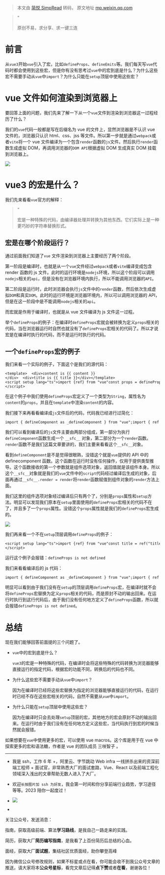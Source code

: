 > 本文由 [简悦 SimpRead](http://ksria.com/simpread/) 转码， 原文地址 [mp.weixin.qq.com](https://mp.weixin.qq.com/s/7ZiaWrmwIuIrJ4GAQo3y6w)

> “
> 
> 原创不易，求分享、求一键三连

前言
==

从`vue3`开始`vue`引入了宏，比如`defineProps`、`defineEmits`等。我们每天写`vue`代码时都会使用到这些宏，但是你有没有思考过`vue`中的宏到底是什么？为什么这些宏不需要手动从`vue`中`import`？为什么只能在`setup`顶层中使用这些宏？

vue 文件如何渲染到浏览器上
===============

要回答上面的问题，我们先来了解一下从一个`vue`文件到渲染到浏览器这一过程经历了什么？

我们的`vue`代码一般都是写在后缀名为 vue 的文件上，显然浏览器是不认识 vue 文件的，浏览器只认识 html、css、jss 等文件。所以第一步就是通过`webpack`或者`vite`将一个 vue 文件编译为一个包含`render`函数的`js`文件。然后执行`render`函数生成虚拟 DOM，再调用浏览器的`DOM API`根据虚拟 DOM 生成真实 DOM 挂载到浏览器上。

![](https://mmbiz.qpic.cn/mmbiz_png/8hhrUONQpFs4GAibicmawlx7iaNOFMCP8jYxLOTjMicWEf7D9HeJqQhEab2ADzJuQjaMhCvJ7uOd6FibDz9VQdD8BLw/640?wx_fmt=png&from=appmsg)

vue3 的宏是什么？
===========

我们先来看看`vue`官方的解释：

> “
> 
> 宏是一种特殊的代码，由编译器处理并转换为其他东西。它们实际上是一种更巧妙的字符串替换形式。

宏是在哪个阶段运行？
----------

通过前面我们知道了`vue` 文件渲染到浏览器上主要经历了两个阶段。

第一阶段是编译时，也就是从一个`vue`文件经过`webpack`或者`vite`编译变成包含 render 函数的 js 文件。此时的运行环境是`nodejs`环境，所以这个阶段可以调用`nodejs`相关的`api`，但是没有在浏览器环境内执行，所以不能调用浏览器的`API`。

第二阶段是运行时，此时浏览器会执行`js`文件中的`render`函数，然后依次生成虚拟`DOM`和真实`DOM`。此时的运行环境是浏览器环境内，所以可以调用浏览器的 API，但是在这一阶段中是不能调用`nodejs`相关的`api`。

而宏就是作用于编译时，也就是从 vue 文件编译为 js 文件这一过程。

举个`defineProps`的例子：在编译时`defineProps`宏就会被转换为定义`props`相关的代码，当在浏览器运行时自然也就没有了`defineProps`宏相关的代码了。所以才说宏是在编译时执行的代码，而不是运行时执行的代码。

一个`defineProps`宏的例子
-------------------

我们来看一个实际的例子，下面这个是我们的源代码：

```
<template>  <div>content is {{ content }}</div>  <div>title is {{ title }}</div></template><script setup lang="ts">import {ref} from "vue"const props = defineProps({  content: String,});const title = ref("title")</script>
```

在这个例子中我们使用`defineProps`宏定义了一个类型为`String`，属性名为`content`的`props`，并且在`template`中渲染`content`的内容。

我们接下来再看看编译成`js`文件后的代码，代码我已经进行过简化：

```
import { defineComponent as _defineComponent } from "vue";import { ref } from "vue";const __sfc__ = _defineComponent({  props: {    content: String,  },  setup(__props) {    const props = __props;    const title = ref("title");    const __returned__ = { props, title };    return __returned__;  },});import {  toDisplayString as _toDisplayString,  createElementVNode as _createElementVNode,  Fragment as _Fragment,  openBlock as _openBlock,  createElementBlock as _createElementBlock,} from "vue";function render(_ctx, _cache, $props, $setup) {  return (    _openBlock(),    _createElementBlock(      _Fragment,      null,      [        _createElementVNode(          "div",          null,          "content is " + _toDisplayString($props.content),          1 /* TEXT */        ),        _createElementVNode(          "div",          null,          "title is " + _toDisplayString($setup.title),          1 /* TEXT */        ),      ],      64 /* STABLE_FRAGMENT */    )  );}__sfc__.render = render;export default __sfc__;
```

我们可以看到编译后的`js`文件主要由两部分组成，第一部分为执行`defineComponent`函数生成一个 `__sfc__` 对象，第二部分为一个`render`函数。`render`函数不是我们这篇文章要讲的，我们主要来看看这个`__sfc__`对象。

看到`defineComponent`是不是觉得很眼熟，没错这个就是`vue`提供的 API 中的 definecomponent 函数。这个函数在运行时没有任何操作，仅用于提供类型推导。这个函数接收的第一个参数就是组件选项对象，返回值就是该组件本身。所以这个`__sfc__`对象就是我们的`vue`文件中的`script`代码经过编译后生成的对象，后面再通过`__sfc__.render = render`将`render`函数赋值到组件对象的`render`方法上面。

我们这里的组件选项对象经过编译后只有两个了，分别是`props`属性和`setup`方法。明显可以发现我们原本在`setup`里面使用的`defineProps`宏相关的代码不在了，并且多了一个`props`属性。没错这个`props`属性就是我们的`defineProps`宏生成的。

![](https://mmbiz.qpic.cn/mmbiz_png/8hhrUONQpFs4GAibicmawlx7iaNOFMCP8jYecvOzgibAib2Iw90SaO9yichk7BADoD4mUvd7TgNjnwO8YOZt3IvyYIeQ/640?wx_fmt=png&from=appmsg)

我们再来看一个不在`setup`顶层调用`defineProps`的例子：

```
<script setup lang="ts">import {ref} from "vue"const title = ref("title")if (title.value) {  const props = defineProps({    content: String,  });}</script>
```

运行这个例子会报错：`defineProps is not defined`

我们来看看编译后的 js 代码：

```
import { defineComponent as _defineComponent } from "vue";import { ref } from "vue";const __sfc__ = _defineComponent({  setup(__props) {    const title = ref("title");    if (title.value) {      const props = defineProps({        content: String,      });    }    const __returned__ = { title };    return __returned__;  },});
```

明显可以看到由于我们没有在`setup`的顶层调用`defineProps`宏，在编译时就不会将`defineProps`宏替换为定义`props`相关的代码，而是原封不动的输出回来。在运行时执行到这行代码后，由于我们没有任何地方定义了`defineProps`函数，所以就会报错`defineProps is not defined`。

总结
==

现在我们能够回答前面提的三个问题了。

*   `vue`中的宏到底是什么？
    
    `vue3`的宏是一种特殊的代码，在编译时会将这些特殊的代码转换为浏览器能够直接运行的指定代码，根据宏的功能不同，转换后的代码也不同。
    
*   为什么这些宏不需要手动从`vue`中`import`？
    
    因为在编译时已经将这些宏替换为指定的浏览器能够直接运行的代码，在运行时已经不存在这些宏相关的代码，自然不需要从`vue`中`import`。
    
*   为什么只能在`setup`顶层中使用这些宏？
    
    因为在编译时只会去处理`setup`顶层的宏，其他地方的宏会原封不动的输出回来。在运行时由于我们没有在任何地方定义这些宏，当代码执行到宏的时候当然就会报错。
    

如果想要在`vue`中使用更多的宏，可以使用 vue macros。这个库是用于在 vue 中探索更多的宏和语法糖，作者是 vue 的团队成员 三咲智子 。

* * *

*   我是 ssh，工作 6 年 +，阿里云、字节跳动 Web infra 一线拼杀出来的资深前端工程师 + 面试官，非常熟悉大厂的面试套路，Vue、React 以及前端工程化领域深入浅出的文章帮助无数人进入了大厂。
    
*   欢迎`长按图片加 ssh 为好友`，我会第一时间和你分享前端行业趋势，学习途径等等。2023 陪你一起度过！
    

*   ![](https://mmbiz.qpic.cn/mmbiz_png/iagNW4Zy9CyYB7lXXMibCMPY61fjkytpQrer2wkVcwzAZicenwnLibkfPZfxuWmn0bNTbicadZFXzcOvOFom7h9zeJQ/640?wx_fmt=png&wxfrom=5&wx_lazy=1&wx_co=1)
    
*     
    

关注公众号，发送消息：

指南，获取高级前端、算法**学习路线**，是我自己一路走来的实践。

简历，获取大厂**简历编写指南**，是我看了上百份简历后总结的心血。

面经，获取大厂**面试题**，集结社区优质面经，助你攀登高峰

因为微信公众号修改规则，如果不标星或点在看，你可能会收不到我公众号文章的推送，请大家将本**公众号星标**，看完文章后记得**点下赞**或者**在看**，谢谢各位！